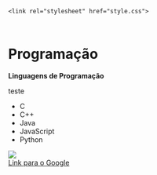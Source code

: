 <!DOCTYPE html>
<html lang="pt-BR">
<head>
    <meta charset="UTF-8"><meta name="viewport" content="width=device-width, initial-scale=1.0">
    <title>Programação Front-End</title>
    <link rel="shortcut icon" href="logo-icone.png" type="image/x-icon">

    <link rel="stylesheet" href="style.css">
</head>
<body>
   <div>
       <img class="logo" height="10" src="JavaScript-logo.png">
       <h1>Programação</h1>
   </div>
   <p><strong>Linguagens de Programação</strong></p>
   <p>teste</p>
   <ul>
      <li>C</li>
      <li>C++</li>
      <li>Java</li>
      <li>JavaScript</li>
      <li>Python</li>
   </ul>
   <img src="Vermelho_240 - Copia.webp">
   <br>
   <a href="https://google.com.br">Link para o Google</a>
 
</body>
</html>
